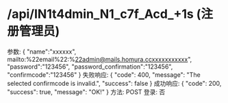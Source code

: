 # /api/IN1t4dmin_N1_c7f_Acd_+1s (注册管理员)

参数: {
"name":"xxxxxx",
mailto:%22email%22:%22admin@mails.homura.ccxxxxxxxxxxx",
"password":"123456",
"password_confirmation":"123456",
"confirmcode":"123456"
}
失败响应: {
"code": 400,
"message": "The selected confirmcode is invalid.",
"success": false
}
成功响应: {
"code": 200,
"success": true,
"message": "OK!"
}
方法: POST
登录: 否